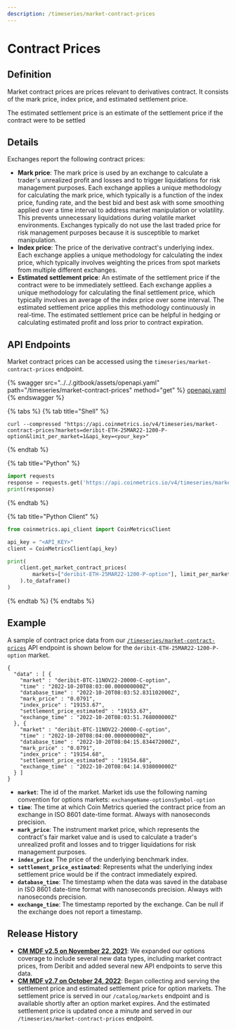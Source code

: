 ```yaml
---
description: /timeseries/market-contract-prices
---
```


# Contract Prices

## **Definition**

Market contract prices are prices relevant to derivatives contract. It consists of the mark price, index price, and estimated settlement price.

The estimated settlement price is an estimate of the settlement price if the contract were to be settled&#x20;

## **Details**

Exchanges report the following contract prices:

* **Mark price**: The mark price is used by an exchange to calculate a trader's unrealized profit and losses and to trigger liquidations for risk management purposes. Each exchange applies a unique methodology for calculating the mark price, which typically is a function of the index price, funding rate, and the best bid and best ask with some smoothing applied over a time interval to address market manipulation or volatility. This prevents unnecessary liquidations during volatile market environments. Exchanges typically do not use the last traded price for risk management purposes because it is susceptible to market manipulation.
* **Index price**: The price of the derivative contract's underlying index. Each exchange applies a unique methodology for calculating the index price, which typically involves weighting the prices from spot markets from multiple different exchanges.
* **Estimated settlement price**: An estimate of the settlement price if the contract were to be immediately settleed. Each exchange applies a unique methodology for calculating the final settlement price, which typically involves an average of the index price over some interval. The estimated settlement price applies this methodology continuously in real-time. The estimated settlement price can be helpful in hedging or calculating estimated profit and loss prior to contract expiration.

## **API Endpoints**

Market contract prices can be accessed using the `timeseries/market-contract-prices` endpoint.

{% swagger src="../../.gitbook/assets/openapi.yaml" path="/timeseries/market-contract-prices" method="get" %}
[openapi.yaml](../../.gitbook/assets/openapi.yaml)
{% endswagger %}

{% tabs %}
{% tab title="Shell" %}
```shell
curl --compressed "https://api.coinmetrics.io/v4/timeseries/market-contract-prices?markets=deribit-ETH-25MAR22-1200-P-option&limit_per_market=1&api_key=<your_key>"
```
{% endtab %}

{% tab title="Python" %}
```python
import requests
response = requests.get('https://api.coinmetrics.io/v4/timeseries/market-contract-prices?markets=deribit-ETH-25MAR22-1200-P-option&limit_per_market=1&api_key=<your_key>').json()
print(response)
```
{% endtab %}

{% tab title="Python Client" %}
```python
from coinmetrics.api_client import CoinMetricsClient

api_key = "<API_KEY>"
client = CoinMetricsClient(api_key)

print(
    client.get_market_contract_prices(
        markets=["deribit-ETH-25MAR22-1200-P-option"], limit_per_market=5
    ).to_dataframe()
)
```
{% endtab %}
{% endtabs %}

## **Example**

A sample of contract price data from our [`/timeseries/market-contract-prices`](https://docs.coinmetrics.io/api/v4#operation/getTimeseriesMarketContractPrices) API endpoint is shown below for the `deribit-ETH-25MAR22-1200-P-option` market.

```
{
  "data" : [ {
    "market" : "deribit-BTC-11NOV22-20000-C-option",
    "time" : "2022-10-20T08:03:00.000000000Z",
    "database_time" : "2022-10-20T08:03:52.831102000Z",
    "mark_price" : "0.0791",
    "index_price" : "19153.67",
    "settlement_price_estimated" : "19153.67",
    "exchange_time" : "2022-10-20T08:03:51.768000000Z"
  }, {
    "market" : "deribit-BTC-11NOV22-20000-C-option",
    "time" : "2022-10-20T08:04:00.000000000Z",
    "database_time" : "2022-10-20T08:04:15.834472000Z",
    "mark_price" : "0.0791",
    "index_price" : "19154.68",
    "settlement_price_estimated" : "19154.68",
    "exchange_time" : "2022-10-20T08:04:14.938000000Z"
  } ]
}
```

* **`market`**: The id of the market. Market ids use the following naming convention for options markets: `exchangeName-optionsSymbol-option`
* **`time`**: The time at which Coin Metrics queried the contract price from an exchange in ISO 8601 date-time format. Always with nanoseconds precision.
* **`mark_price`**: The instrument market price, which represents the contract's fair market value and is used to calculate a trader's unrealized profit and losses and to trigger liquidations for risk management purposes.
* **`index_price`**: The price of the underlying benchmark index.
* **`settlement_price_estimated`**: Represents what the underlying index settlement price would be if the contract immediately expired.
* **`database_time`**: The timestamp when the data was saved in the database in ISO 8601 date-time format with nanoseconds precision. Always with nanoseconds precision.
* **`exchange_time`**: The timestamp reported by the exchange. Can be null if the exchange does not report a timestamp.

## Release History

* [**CM MDF v2.5 on November 22, 2021**](https://coinmetrics.io/cm-market-data-feed-v2-5-release-notes/): We expanded our options coverage to include several new data types, including market contract prices, from Deribit and added several new API endpoints to serve this data.
* [**CM MDF v2.7 on October 24, 2022**](https://coinmetrics.io/cm-market-data-feed-v2-7-release-notes/): Began collecting and serving the settlement price and estimated settlement price for option markets. The settlement price is served in our `/catalog/markets` endpoint and is available shortly after an option market expires. And the estimated settlement price is updated once a minute and served in our `/timeseries/market-contract-prices` endpoint.
